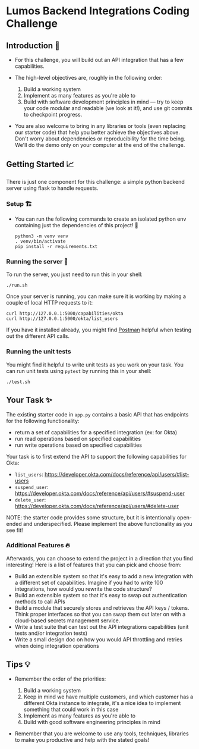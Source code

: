 # Lumos Backend Integrations Coding Challenge

## Introduction 👋

- For this challenge, you will build out an API integration that has a few capabilities.
- The high-level objectives are, roughly in the following order:

    1. Build a working system
    2. Implement as many features as you're able to
    3. Build with software development principles in mind — try to keep your
       code modular and readable (we look at it!), and use git commits to
       checkpoint progress.

- You are also welcome to bring in any libraries or tools (even replacing our
  starter code) that help you better achieve the objectives above. Don't worry
  about dependencies or reproducibility for the time being. We'll do the demo
  only on your computer at the end of the challenge.

## Getting Started 📈

There is just one component for this challenge: a simple python backend server
using flask to handle requests.

### Setup 🏗
- You can run the following commands to create an isolated
  python env containing just the dependencies of this project! 🎉
  ```shell
  python3 -m venv venv
  . venv/bin/activate
  pip install -r requirements.txt
  ```

### Running the server 🏃
To run the server, you just need to run this in your shell:
```shell
./run.sh
```

Once your server is running, you can make sure it is working by making a
couple of local HTTP requests to it:
```shell
curl http://127.0.0.1:5000/capabilities/okta
curl http://127.0.0.1:5000/okta/list_users
```

If you have it installed already, you might find
[Postman](https://www.postman.com/) helpful when testing out the different API
calls.

### Running the unit tests
You might find it helpful to write unit tests as you work on your task. You can run unit tests using `pytest` by running this in your shell:
```shell
./test.sh
```

## Your Task ✨
The existing starter code in `app.py` contains a basic API that has endpoints
for the following functionality:
- return a set of capabilities for a specified integration (ex: for Okta)
- run read operations based on specified capabilities
- run write operations based on specified capabilities

Your task is to first extend the API to support the following capabilities for
Okta:
- `list_users`: https://developer.okta.com/docs/reference/api/users/#list-users
- `suspend_user`: https://developer.okta.com/docs/reference/api/users/#suspend-user
- `delete_user`: https://developer.okta.com/docs/reference/api/users/#delete-user

NOTE: the starter code provides some structure, but it is intentionally
open-ended and underspecified. Please implement the above functionality as you
see fit!

### Additional Features 🔥

Afterwards, you can choose to extend the project in a direction that you find
interesting! Here is a list of features that you can pick and choose from:
- Build an extensible system so that it's easy to add a new integration with a different set of capabilities. Imagine if you had to write 100 integrations, how would you rewrite the code structure?
- Build an extensible system so that it's easy to swap out authentication methods to call APIs
- Build a module that securely stores and retrieves the API keys / tokens. Think proper interfaces so that you can swap them out later on with a cloud-based secrets management service.
- Write a test suite that can test out the API integrations capabilities (unit tests and/or integration tests)
- Write a small design doc on how you would API throttling and retries when doing integration operations

## Tips 💡
- Remember the order of the priorities:
  1. Build a working system
  2. Keep in mind we have multiple customers, and which customer has a different Okta instance to integrate, it's a nice idea to implement something that could work in this case
  3. Implement as many features as you're able to
  4. Build with good software engineering principles in mind

- Remember that you are welcome to use any tools, techniques, libraries to make
  you productive and help with the stated goals!

